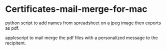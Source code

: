 # Certificates-mail-merge-for-mac

python script to add names from spreadsheet on a jpeg image then exports as pdf.

applescript to mail merge the pdf files with a personalized message to the recipitent.